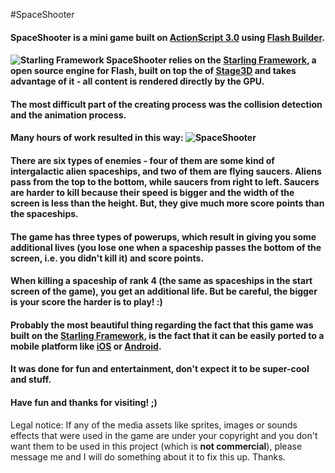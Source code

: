 #SpaceShooter

#### SpaceShooter is a mini game built on [ActionScript 3.0](http://en.wikipedia.org/wiki/ActionScript) using [Flash Builder](http://www.adobe.com/products/flash-builder.html). 
#### ![Starling Framework](http://gamua.com/img/starling/title-logo.png) SpaceShooter relies on the [Starling Framework](http://gamua.com/starling/), a open source engine for Flash, built on top the of [Stage3D](http://www.adobe.com/devnet/flashplayer/stage3d.html) and takes advantage of it - all content is rendered directly by the GPU.
#### The most difficult part of the creating process was the collision detection and the animation process. 
#### Many hours of work resulted in this way: ![SpaceShooter](http://oi39.tinypic.com/euixl2.jpg)
#### There are six types of enemies - four of them are some kind of intergalactic alien spaceships, and two of them are flying saucers. Aliens pass from the top to the bottom, while saucers from right to left. Saucers are harder to kill because their speed is bigger and the width of the screen is less than the height. But, they give much more score points than the spaceships.
#### The game has three types of powerups, which result in giving you some additional lives (you lose one when a spaceship passes the bottom of the screen, i.e. you didn't kill it) and score points.
#### When killing a spaceship of rank 4 (the same as spaceships in the start screen of the game), you get an additional life. But be careful, the bigger is your score the harder is to play! :)
#### Probably the most beautiful thing regarding the fact that this game was built on the [Starling Framework](http://gamua.com/starling/), is the fact that it can be easily ported to a mobile platform like [iOS](http://ro.wikipedia.org/wiki/IOS_(Apple)) or [Android](http://en.wikipedia.org/wiki/Android_(operating_system)).
#### It was done for fun and entertainment, don't expect it to be super-cool and stuff.
#### Have fun and thanks for visiting! ;)

Legal notice: If any of the media assets like sprites, images or sounds effects that were used in the game are under your copyright and you don't want them to be used in this project (which is **not commercial**), please message me and I will do something about it to fix this up. Thanks.
